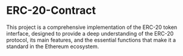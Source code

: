 # ERC-20-Contract
This project is a comprehensive implementation of the ERC-20 token interface, designed to provide a deep understanding of the ERC-20 protocol, its main features, and the essential functions that make it a standard in the Ethereum ecosystem. 
